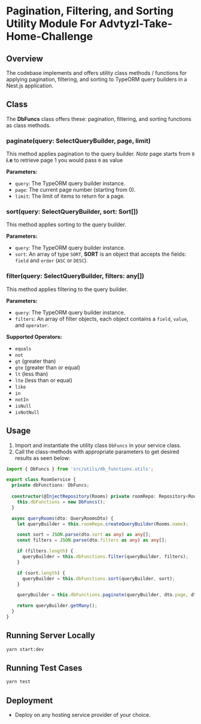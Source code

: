 # Pagination, Filtering, and Sorting Utility Module For Advtyzl-Take-Home-Challenge

## Overview

The codebase implements and offers utility class methods / functions for applying pagination, filtering, and sorting to TypeORM query builders in a Nest.js application.

## Class

The **DbFuncs** class offers these: pagination, filtering, and sorting functions as class methods.

### paginate(query: SelectQueryBuilder<any>, page, limit)
This method applies pagination to the query builder.
*Note* page starts from `0` **i.e** to retrieve page 1 you would pass `0` as value

**Parameters:**
- `query`: The TypeORM query builder instance.
- `page`: The current page number (starting from 0).
- `limit`: The limit of items to return for a page.

### sort(query: SelectQueryBuilder<any>, sort: Sort[])
This method applies sorting to the query builder.

**Parameters:**
- `query`: The TypeORM query builder instance.
- `sort`: An array of type `SORT`, **SORT** is an object that accepts the fields:  `field` and `order` (`ASC` or `DESC`).

### filter(query: SelectQueryBuilder<any>, filters: any[])
This  method applies filtering to the query builder.

**Parameters:**
- `query`: The TypeORM query builder instance.
- `filters`: An array of filter objects, each object contains a `field`, `value`, and `operator`.

**Supported Operators:**
- `equals`
- `not`
- `gt` (greater than)
- `gte` (greater than or equal)
- `lt` (less than)
- `lte` (less than or equal)
- `like`
- `in`
- `notIn`
- `isNull`
- `isNotNull`

## Usage

1. Import and instantiate the utility class `DbFuncs` in your service class.
2. Call the class-methods with appropriate parameters to get desired results as seen below:

```typescript
import { DbFuncs } from 'src/utils/db_functions.utils';

export class RoomService {
  private dbFunctions: DbFuncs;
  
  constructor(@InjectRepository(Rooms) private roomRepo: Repository<Rooms>) {
    this.dbFunctions = new DbFuncs();
  }

  async queryRooms(dto: QueryRoomsDto) {
    let queryBuilder = this.roomRepo.createQueryBuilder(Rooms.name);

    const sort = JSON.parse(dto.sort as any) as any[];
    const filters = JSON.parse(dto.filters as any) as any[];

    if (filters.length) {
      queryBuilder = this.dbFunctions.filter(queryBuilder, filters);
    }

    if (sort.length) {
      queryBuilder = this.dbFunctions.sort(queryBuilder, sort);
    }

    queryBuilder = this.dbFunctions.paginate(queryBuilder, dto.page, dto.limit);

    return queryBuilder.getMany();
  }
}
```

## Running Server Locally

```bash
yarn start:dev
```

## Running Test Cases

```bash
yarn test
```

## Deployment

- Deploy on any hosting service provider of your choice.
